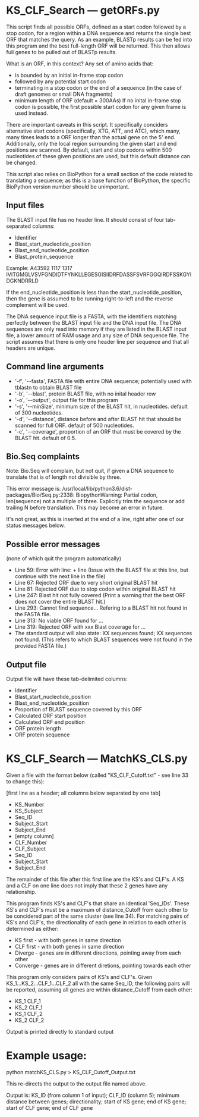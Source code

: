 # KS_CLF_Search — getORFs.py

This script finds all possible ORFs, defined as a start codon followed by a stop codon, for a region within a DNA sequence and returns the single best ORF that matches the query. As an example, BLASTp results can be fed into this program and the best full-length ORF will be returned. This then allows full genes to be pulled out of BLASTp results. 


What is an ORF, in this context? Any set of amino acids that:
- is bounded by an initial in-frame stop codon
- followed by any potential start codon
- terminating in a stop codon or the end of a sequence (in the case of draft genomes or small DNA fragments)
- minimum length of ORF (default = 300AAs)
If no inital in-frame stop codon is possible, the first possible start codon for any given frame is used instead. 


There are important caveats in this script. It specifically conciders alternative start codons (specifically, XTG, ATT, and ATC), which many, many times leads to a ORF longer than the actual gene on the 5' end. Additionally, only the local region surrounding the given start and end positions are scanned. By default, start and stop codons within 500 nucleotides of these given positions are used, but this default distance can be changed. 


This script also relies on BioPython for a small section of the code related to translating a sequence; as this is a base function of BioPython, the specific BioPython version number should be unimportant.


## Input files
The BLAST input file has no header line. It should consist of four tab-separated columns:
- Identifier
- Blast_start_nucleotide_position
- Blast_end_nucleotide_position
- Blast_protein_sequence

Example:
A43592	1117	1317	IVITGMGLVSVFGNDIDTFYNKLLEGESGISIIDRFDASSFSVRFGGQIRDFSSKGYIDGKNDRRLD

If the end_nucleotide_position is less than the start_nucleotide_position, then the gene is assumed to be running right-to-left and the reverse complement will be used. 

The DNA sequence input file is a FASTA, with the identifiers matching perfectly between the BLAST input file and the DNA input file. The DNA sequences are only read into memory if they are listed in the BLAST input file, a lower amount of RAM usage and any size of DNA sequence file. The script assumes that there is only one header line per sequence and that all headers are unique.




## Command line arguments
+ '-f', '--fasta', FASTA file with entire DNA sequence; potentially used with tblastn to obtain BLAST file
+ '-b', '--blast', protein BLAST file, with no inital header row
+ '-o', '--output', output file for this program
+ '-s', '--minSize', minimum size of the BLAST hit, in nucleotides. default of 300 nucleotides.
+ '-d', '--distance', distance before and after BLAST hit that should be scanned for full ORF. default of 500 nucleotides.
+ '-c', '--coverage', proportion of an ORF that must be covered by the BLAST hit. default of 0.5.



## Bio.Seq complaints
Note: Bio.Seq will complain, but not quit, if given a DNA sequence to translate that is of length not divisible by three.

This error message is: /usr/local/lib/python3.6/dist-packages/Bio/Seq.py:2338: BiopythonWarning: Partial codon, len(sequence) not a multiple of three. Explicitly trim the sequence or add trailing N before translation. This may become an error in future.

It's not great, as this is inserted at the end of a line, right after one of our status messages below.


## Possible error messages
(none of which quit the program automatically)
+ Line 59:	Error with line:  + line (Issue with the BLAST file at this line, but continue with the next line in the file)
+	Line 67: Rejected ORF due to very short original BLAST hit
+	Line 81: Rejected ORF due to stop codon within original BLAST hit
+ Line 247: Blast hit not fully covered (Print a warning that the best ORF does not cover the entire BLAST hit.)
+	Line 293: Cannot find sequence... Refering to a BLAST hit not found in the FASTA file.
+	Line 313: No viable ORF found for ...
+	Line 319: Rejected ORF with xxx Blast coverage for ...
+ The standard output will also state: XX sequences found; XX sequences not found. (This refers to which BLAST sequences were not found in the provided FASTA file.)


## Output file
Output file will have these tab-delimited columns:
- Identifier
- Blast_start_nucleotide_position
- Blast_end_nucleotide_position
- Proportion of BLAST sequence covered by this ORF
- Calculated ORF start position
- Calculated ORF end position
- ORF protein length
- ORF protein sequence





# KS_CLF_Search — MatchKS_CLS.py

Given a file with the format below (called "KS_CLF_Cutoff.txt" - see line 33 to change this):

\[first line as a header; all columns below separated by one tab]
- KS_Number
- KS_Subject
- Seq_ID
- Subject_Start
- Subject_End
- \[empty column]
- CLF_Number
- CLF_Subject
- Seq_ID
- Subject_Start
- Subject_End

The remainder of this file after this first line are the KS's and CLF's. A KS and a CLF on one line does not imply that these 2 genes have any relationship.



This program finds KS's and CLF's that share an identical 'Seq_IDs'. These KS's and CLF's must be a maximum of distance_Cutoff from each other to be concidered part of the same cluster (see line 34). For matching pairs of KS's and CLF's, the directionality of each gene in relation to each other is determined as either:

- KS first - with both genes in same direction
- CLF first - with both genes in same direction
- Diverge - genes are in different directions, pointing away from each other
- Converge - genes are in different diretions, pointing towards each other

This program only considers pairs of KS's and CLF's. Given KS_1...KS_2...CLF_1...CLF_2 all with the same Seq_ID, the following pairs will be reported, assuming all genes are within distance_Cutoff from each other:
- KS_1	CLF_1
- KS_2	CLF_1
- KS_1	CLF_2
- KS_2	CLF_2


Output is printed directly to standard output


# Example usage:

python matchKS_CLS.py > KS_CLF_Cutoff_Output.txt 

This re-directs the output to the output file named above.

Output is: KS_ID (from column 1 of input); CLF_ID (column 5); minimum distance between genes; directionality; start of KS gene; end of KS gene; start of CLF gene; end of CLF gene
